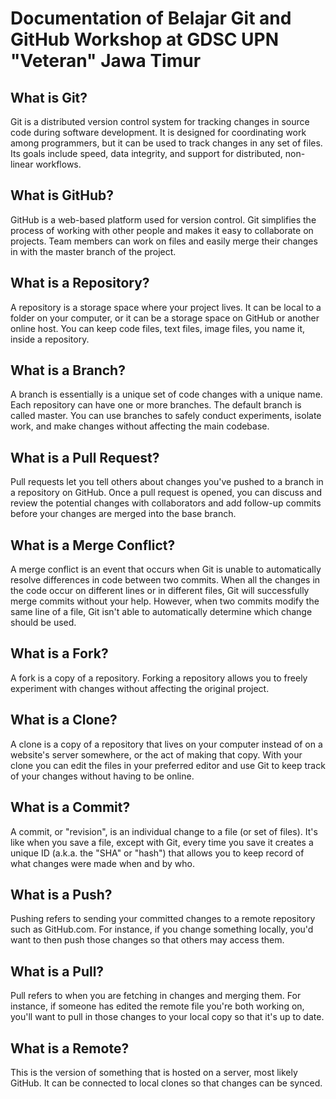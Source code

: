 # Documentation of Belajar Git and GitHub Workshop at GDSC UPN "Veteran" Jawa Timur

## What is Git?
Git is a distributed version control system for tracking changes in source code during software development. It is designed for coordinating work among programmers, but it can be used to track changes in any set of files. Its goals include speed, data integrity, and support for distributed, non-linear workflows.

## What is GitHub?
GitHub is a web-based platform used for version control. Git simplifies the process of working with other people and makes it easy to collaborate on projects. Team members can work on files and easily merge their changes in with the master branch of the project.

## What is a Repository?
A repository is a storage space where your project lives. It can be local to a folder on your computer, or it can be a storage space on GitHub or another online host. You can keep code files, text files, image files, you name it, inside a repository.

## What is a Branch?
A branch is essentially is a unique set of code changes with a unique name. Each repository can have one or more branches. The default branch is called master. You can use branches to safely conduct experiments, isolate work, and make changes without affecting the main codebase.

## What is a Pull Request?
Pull requests let you tell others about changes you've pushed to a branch in a repository on GitHub. Once a pull request is opened, you can discuss and review the potential changes with collaborators and add follow-up commits before your changes are merged into the base branch.

## What is a Merge Conflict?
A merge conflict is an event that occurs when Git is unable to automatically resolve differences in code between two commits. When all the changes in the code occur on different lines or in different files, Git will successfully merge commits without your help. However, when two commits modify the same line of a file, Git isn't able to automatically determine which change should be used.

## What is a Fork?
A fork is a copy of a repository. Forking a repository allows you to freely experiment with changes without affecting the original project.

## What is a Clone?
A clone is a copy of a repository that lives on your computer instead of on a website's server somewhere, or the act of making that copy. With your clone you can edit the files in your preferred editor and use Git to keep track of your changes without having to be online.

## What is a Commit?
A commit, or "revision", is an individual change to a file (or set of files). It's like when you save a file, except with Git, every time you save it creates a unique ID (a.k.a. the "SHA" or "hash") that allows you to keep record of what changes were made when and by who.

## What is a Push?
Pushing refers to sending your committed changes to a remote repository such as GitHub.com. For instance, if you change something locally, you'd want to then push those changes so that others may access them.

## What is a Pull?
Pull refers to when you are fetching in changes and merging them. For instance, if someone has edited the remote file you're both working on, you'll want to pull in those changes to your local copy so that it's up to date.

## What is a Remote?
This is the version of something that is hosted on a server, most likely GitHub. It can be connected to local clones so that changes can be synced.


